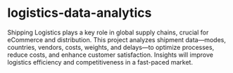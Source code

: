 # logistics-data-analytics
Shipping Logistics plays a key role in global supply chains, crucial for eCommerce and distribution. This project analyzes shipment data—modes, countries, vendors, costs, weights, and delays—to optimize processes, reduce costs, and enhance customer satisfaction. Insights will improve logistics efficiency and competitiveness in a fast-paced market.
